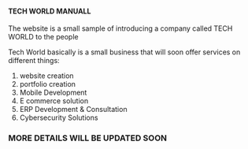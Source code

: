 ####  TECH WORLD MANUALL ####
The website is a small sample of introducing a company called TECH WORLD to the people

Tech World basically is a small business that will soon offer services on different things:
 1. website creation
 2. portfolio creation
 3. Mobile Development
 4. E commerce solution
 5. ERP Development & Consultation
 6. Cybersecurity Solutions

 ### MORE DETAILS WILL BE UPDATED SOON ###